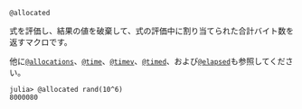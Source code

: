 ```
@allocated
```

式を評価し、結果の値を破棄して、式の評価中に割り当てられた合計バイト数を返すマクロです。

他に[`@allocations`](@ref)、[`@time`](@ref)、[`@timev`](@ref)、[`@timed`](@ref)、および[`@elapsed`](@ref)も参照してください。

```julia-repl
julia> @allocated rand(10^6)
8000080
```
